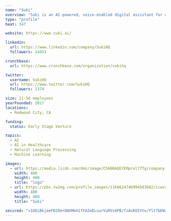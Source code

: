 ```yaml
---
name: "Suki"
overview: "Suki is an AI-powered, voice-enabled digital assistant for doctors that lifts the burden of documentation, enabling them to focus on what they love: treating patients."
type: "profile"
heat: 347

website: https://www.suki.ai/

linkedin:
  url: https://www.linkedin.com/company/SukiHQ
  followers: 14451

crunchbase:
  url: https://www.crunchbase.com/organization/sukihq

twitter:
  username: SukiHQ
  url: https://www.twitter.com/SukiHQ
  followers: 1374

size: 11-50 employees
yearFounded: 2017
locations:
  - Redwood City, CA

funding:
  status: Early Stage Venture

topics:
  - AI
  - AI in Healthcare
  - Natural Language Processing
  - Machine Learning

images:
  - url: https://media.licdn.com/dms/image/C560BAQEYEMprol7fTg/company-logo_400_400/0?e=1582761600&v=beta&t=1dkI9YPAwTF0lsYTRsy6PCnVE8_E1k-Sz6qTkZSltOg
    width: 400
    height: 400
    title: "logo"
  - url: https://pbs.twimg.com/profile_images/1168624746994503682/icwxr58I_400x400.jpg
    width: 400
    height: 400
    title: "Suki"

secured: "v1UOiBkjeeFD2Dm+DWXMmX1fFAZeDLcwrVuRVs6PB/fzAvKOIVte/Ylt7bEWzU2vVv7lt0v96Ve0AQOb8Pmt/Ht7nZrNrypfGF8grtU3IgQhLqtPogvP/rr5S/pgTqAHWrMxGAdg7yHAXO0cFAJ44/1IicPnpMnM0JGekOq4K38ye1M0UG7UQQwsj0Y0Rc3RUGUTEeIViVFx0jKxV/p6/PjIy35qDwdMxs5yiawSC3gqp8XWtA0j2H0/uu3bp+nvhl27sJ09raFzAxN1XSObhA==;BE/EensV4jsN3RwsT30k3w=="
---
```



